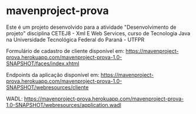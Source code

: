 # mavenproject-prova

  Este é um projeto desenvolvido para a atividade "Desenvolvimento de projeto" disciplina CETEJ8 - Xml E Web Services, curso de Tecnologia Java na Universidade Tecnológica Federal do Paraná - UTFPR

  Formulário de cadastro de cliente disponível em: https://mavenproject-prova.herokuapp.com/mavenproject-prova-1.0-SNAPSHOT/faces/index.xhtml
  
  Endpoints da aplicação disponível em: https://mavenproject-prova.herokuapp.com/mavenproject-prova-1.0-SNAPSHOT/webresources/cliente
  
  WADL: https://mavenproject-prova.herokuapp.com/mavenproject-prova-1.0-SNAPSHOT/webresources/application.wadl
  
  
